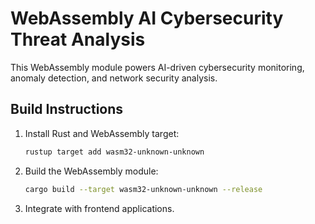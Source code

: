 # WebAssembly AI Cybersecurity Threat Analysis

This WebAssembly module powers AI-driven cybersecurity monitoring, anomaly detection, and network security analysis.

## Build Instructions

1. Install Rust and WebAssembly target:
   ```bash
   rustup target add wasm32-unknown-unknown
   ```

2. Build the WebAssembly module:
   ```bash
   cargo build --target wasm32-unknown-unknown --release
   ```

3. Integrate with frontend applications.